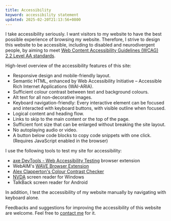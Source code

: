 ```yaml
---
title: Accessibility
keyword: accessibility statement
updated: 2025-02-20T21:13:56+0800
---
```


I take accessibility seriously. I want visitors to my website to have the best possible experience of browsing my website. Therefore, I strive to design this website to be accessible, including to disabled and neurodivergent people, by aiming to meet [Web Content Accessibility Guidelines (WCAG) 2.2 Level AA standards](https://www.w3.org/WAI/standards-guidelines/wcag/).

High-level overview of the accessibility features of this site:

* Responsive design and mobile-friendly layout.
* Semantic HTML, enhanced by Web Accessibility Initiative – Accessible Rich Internet Applications (WAI-ARIA).
* Sufficient colour contrast between text and background colours.
* Alt text for all non-decorative images.
* Keyboard navigation-friendly: Every interactive element can be focused and interacted with keyboard buttons, with visible outline when focused.
* Logical content and heading flow.
* Links to skip to the main content or the top of the page.
* Sufficient font size that can be enlarged without breaking the site layout.
* No autoplaying audio or video.
* A button below code blocks to copy code snippets with one click. (Requires JavaScript enabled in the browser)

I use the following tools to test my site for accessibility:

* [axe DevTools - Web Accessibility Testing](https://www.deque.com/axe/browser-extensions/) browser extension
* WebAIM's [WAVE Browser Extension](https://wave.webaim.org/extension/)
* [Alex Clapperton's Colour Contrast Checker](https://colourcontrast.cc/)
* [NVDA](https://www.nvaccess.org/about-nvda/) screen reader for Windows
* TalkBack screen reader for Android

In addition, I test the accessibility of my website manually by navigating with keyboard alone.

Feedbacks and suggestions for improving the accessibility of this website are welcome. Feel free to [contact me](/contact) for it.